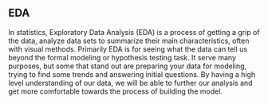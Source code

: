## EDA
In statistics, Exploratory Data Analysis (EDA) is a process of getting a grip of the data, analyze data sets to summarize their main characteristics, often with visual methods. Primarily EDA is for seeing what the data can tell us beyond the formal modeling or hypothesis testing task. It serve many purposes, but some that stand out are preparing your data for modeling, trying to find some trends and answering initial questions. By having a high level understanding of our data, we will be able to further our analysis and get more comfortable towards the process of building the model.
